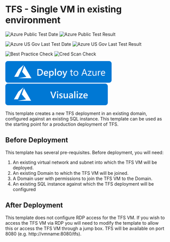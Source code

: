 # TFS - Single VM in existing environment

![Azure Public Test Date](https://azurequickstartsservice.blob.core.windows.net/badges/tfs-standard-existingsql/PublicLastTestDate.svg)
![Azure Public Test Result](https://azurequickstartsservice.blob.core.windows.net/badges/tfs-standard-existingsql/PublicDeployment.svg)

![Azure US Gov Last Test Date](https://azurequickstartsservice.blob.core.windows.net/badges/tfs-standard-existingsql/FairfaxLastTestDate.svg)
![Azure US Gov Last Test Result](https://azurequickstartsservice.blob.core.windows.net/badges/tfs-standard-existingsql/FairfaxDeployment.svg)

![Best Practice Check](https://azurequickstartsservice.blob.core.windows.net/badges/tfs-standard-existingsql/BestPracticeResult.svg)
![Cred Scan Check](https://azurequickstartsservice.blob.core.windows.net/badges/tfs-standard-existingsql/CredScanResult.svg)

[![Deploy To Azure](https://raw.githubusercontent.com/Azure/azure-quickstart-templates/master/1-CONTRIBUTION-GUIDE/images/deploytoazure.svg?sanitize=true)](https://portal.azure.com/#create/Microsoft.Template/uri/https%3A%2F%2Fraw.githubusercontent.com%2FAzure%2Fazure-quickstart-templates%2Fmaster%2Ftfs-standard-existingsql%2Fazuredeploy.json)
[![Visualize](https://raw.githubusercontent.com/Azure/azure-quickstart-templates/master/1-CONTRIBUTION-GUIDE/images/visualizebutton.svg?sanitize=true)](http://armviz.io/#/?load=https%3A%2F%2Fraw.githubusercontent.com%2FAzure%2Fazure-quickstart-templates%2Fmaster%2Ftfs-standard-existingsql%2Fazuredeploy.json)

This template creates a new TFS deployment in an existing domain, configured
against an existing SQL instance. This template can be used as the starting
point for a production deployment of TFS.

## Before Deployment

This template has several pre-requisites. Before deployment, you will need:

1. An existing virtual network and subnet into which the TFS VM will be
   deployed.
2. An existing Domain to which the TFS VM will be joined.
3. A Domain user with permissions to join the TFS VM to the Domain.
4. An existing SQL instance against which the TFS deployment will be configured

## After Deployment

This template does not configure RDP access for the TFS VM. If you wish to
access the TFS VM via RDP you will need to modify the template to allow this or
access the TFS VM through a jump box. TFS will be available on port 8080 (e.g.
http://vmname:8080/tfs).
